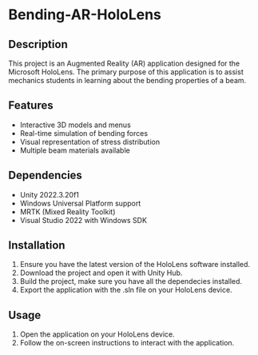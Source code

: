 # Bending-AR-HoloLens

## Description
This project is an Augmented Reality (AR) application designed for the Microsoft HoloLens. The primary purpose of this application is to assist mechanics students in learning about the bending properties of a beam. 

## Features
- Interactive 3D models and menus
- Real-time simulation of bending forces
- Visual representation of stress distribution
- Multiple beam materials available

## Dependencies
- Unity 2022.3.20f1
- Windows Universal Platform support
- MRTK (Mixed Reality Toolkit)
- Visual Studio 2022 with Windows SDK

## Installation
1. Ensure you have the latest version of the HoloLens software installed.
2. Download the project and open it with Unity Hub.
2. Build the project, make sure you have all the dependecies installed.
3. Export the application with the .sln file on your HoloLens device.

## Usage
1. Open the application on your HoloLens device.
2. Follow the on-screen instructions to interact with the application.